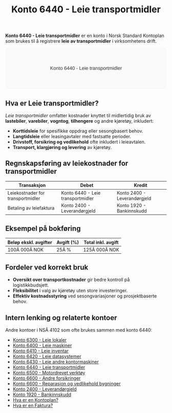 ﻿---
title: "Konto 6440 - Leie transportmidler"
seoTitle: "6440-leie-transportmidler"
description: '**Konto 6440 - Leie transportmidler** er en konto i Norsk Standard Kontoplan som brukes til å registrere **leie av transportmidler** i virksomhetens drift.'
---

**Konto 6440 - Leie transportmidler** er en konto i Norsk Standard Kontoplan som brukes til å registrere **leie av transportmidler** i virksomhetens drift.

![Illustrasjon av konto 6440 Leie transportmidler](6440-leie-transportmidler-image.svg)

## Hva er Leie transportmidler?

*Leie transportmidler* omfatter kostnader knyttet til midlertidig bruk av **lastebiler**, **varebiler**, **vogntog**, **tilhengere** og andre kjøretøy, inkludert:

* **Korttidsleie** for spesifikke oppdrag eller sesongbasert behov.
* **Langtidsleie** eller leasingavtaler med fastsatte perioder.
* **Drivstoff, forsikring og vedlikehold** ofte inkludert i leieavtalen.
* **Transport, klargjøring og levering** av kjøretøy.

## Regnskapsføring av leiekostnader for transportmidler

| Transaksjon                         | Debet                            | Kredit                       |
|-------------------------------------|----------------------------------|------------------------------|
| Leiekostnader for transportmidler   | Konto 6440 - Leie transportmidler | Konto 2400 - Leverandørgjeld |
| Betaling av leiefaktura             | Konto 2400 - Leverandørgjeld     | Konto 1920 - Bankinnskudd    |

## Eksempel på bokføring

| Beløp ekskl. avgifter | Avgift (%) | Total inkl. avgift |
|-----------------------|------------|--------------------|
| 100Â 000Â NOK           | 25Â %       | 125Â 000Â NOK        |

## Fordeler ved korrekt bruk

* **Oversikt over transportkostnader** gir bedre kontroll på logistikkbudsjett.
* **Fleksibilitet** i valg av kjøretøy uten store investeringer.
* **Effektiv kostnadsstyring** ved sesongvariasjoner og prosjektbaserte behov.

## Intern lenking og relaterte kontoer

Andre kontoer i NSÂ 4102 som ofte brukes sammen med konto 6440:

* [Konto 6300 - Leie lokaler](/blogs/kontoplan/6300-leie-lokaler "Konto 6300 - Leie lokaler")
* [Konto 6400 - Leie maskiner](/blogs/kontoplan/6400-leie-maskiner "Konto 6400 - Leie maskiner")
* [Konto 6410 - Leie inventar](/blogs/kontoplan/6410-leie-inventar "Konto 6410 - Leie inventar")
* [Konto 6420 - Leie datasystemer](/blogs/kontoplan/6420-leie-datasystemer "Konto 6420 - Leie datasystemer")
* [Konto 6430 - Leie andre kontormaskiner](/blogs/kontoplan/6430-leie-andre-kontormaskiner "Konto 6430 - Leie andre kontormaskiner")
* [Konto 6440 - Leie transportmidler](/blogs/kontoplan/6440-leie-transportmidler "Konto 6440 - Leie transportmidler")
* [Konto 6500 - Motordrevet verktøy](/blogs/kontoplan/6500-motordrevet-verktoy "Konto 6500 - Motordrevet verktøy")
* [Konto 6600 - Andre forsikringer](/blogs/kontoplan/6600-andre-forsikringer "Konto 6600 - Andre forsikringer")
* [Konto 6600 - Reparasjon og vedlikehold bygninger](/blogs/kontoplan/6600-reparasjon-og-vedlikehold-bygninger "Konto 6600 - Reparasjon og vedlikehold bygninger")
* [Konto 2400 - Leverandørgjeld](/blogs/kontoplan/2400-leverandorgjeld "Konto 2400 - Leverandørgjeld")
* [Konto 1920 - Bankinnskudd](/blogs/kontoplan/1920-bankinnskudd "Konto 1920 - Bankinnskudd")
* [Hva er en Kontoplan?](/blogs/regnskap/hva-er-kontoplan "Hva er en Kontoplan? Komplett Guide til Kontoplaner i Norsk Regnskap")
* [Hva er en Faktura?](/blogs/regnskap/hva-er-en-faktura "Hva er en Faktura? En Guide til Norske Fakturakrav")






